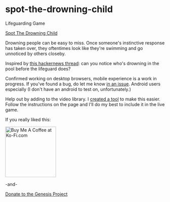 # spot-the-drowning-child
Lifeguarding Game

[Spot The Drowning Child](http://spotthedrowningchild.com)

Drowning people can be easy to miss. Once someone's instinctive response has taken over, they oftentimes look like they're swimming and go unnoticed by others closeby.

Inspired by [this hackernews thread](https://news.ycombinator.com/item?id=9947237): can you notice who's drowning in the pool before the lifeguard does?

Confirmed working on desktop browsers, mobile experience is a work in progress. If you've found a bug, do let me know [in an issue](https://github.com/FrankSalad/spot-the-drowning-child/issues/new). Android users especially (I don't have an android to test on, unfortunately.)

Help out by adding to the video library. I [created a tool](http://spotthedrowningchild.com/creator.html) to make this easier. Follow the instructions on the page and I'll do my best to include it in the live game. 

If you really liked this:

<a href='http://ko-fi.com?i=1004WX6TN7MJ1' target='_blank'><img width="160" style='border:0px' src='https://az743702.vo.msecnd.net/cdn/btn1.png' border='0' alt='Buy Me A Coffee at Ko-Fi.com' /></a> 

-and-

[Donate to the Genesis Project](http://the-parklands-foundation.myshopify.com/collections/frontpage/products/the-genesis-project)
